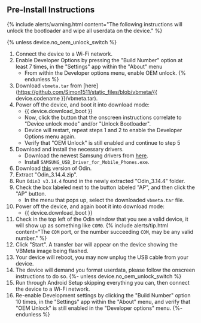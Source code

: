 ## Pre-Install Instructions

{% include alerts/warning.html content="The following instructions will unlock the bootloader and wipe all userdata on the device." %}

{% unless device.no_oem_unlock_switch %}
1. Connect the device to a Wi-Fi network.
2. Enable Developer Options by pressing the "Build Number" option at least 7 times, in the "Settings" app within the "About" menu
    * From within the Developer options menu, enable OEM unlock.
{% endunless %}
3. Download `vbmeta.tar` from [here](https://github.com/Simon1511/static_files/blob/vbmeta/{{ device.codename }}/vbmeta.tar).
4. Power off the device, and boot it into download mode:
    * {{ device.download_boot }}
    * Now, click the button that the onscreen instructions correlate to "Device unlock mode" and/or "Unlock Bootloader".
    * Device will restart, repeat steps 1 and 2 to enable the Developer Options menu again.
    * Verify that "OEM Unlock" is still enabled and continue to step 5
5. Download and install the necessary drivers.
    * Download the newest Samsung drivers from [here](https://developer.samsung.com/mobile/android-usb-driver.html).
    * Install `SAMSUNG_USB_Driver_for_Mobile_Phones.exe`.
6. Download [this](https://gitlab.com/Ryzen5950XT/odin_dl/-/raw/main/Odin3_v3.14.4.zip?inline=false) version of Odin.
7. Extract "Odin_3.14.4.zip".
8. Run `Odin3 v3.14.4` found in the newly extracted "Odin_3.14.4" folder.
9. Check the box labeled next to the button labeled "AP", and then click the "AP" button.
    * In the menu that pops up, select the downloaded `vbmeta.tar` file.
10. Power off the device, and again boot it into download mode:
    * {{ device.download_boot }}
11. Check in the top left of the Odin window that you see a valid device, it will show up as something like `COM0`.
    {% include alerts/tip.html content="The `COM` port, or the number succeeding `COM`, may be any valid number." %}
12. Click "Start". A transfer bar will appear on the device showing the VBMeta image being flashed.
13. Your device will reboot, you may now unplug the USB cable from your device.
14. The device will demand you format userdata, please follow the onscreen instructions to do so.
{%- unless device.no_oem_unlock_switch %}
15. Run through Android Setup skipping everything you can, then connect the device to a Wi-Fi network.
16. Re-enable Development settings by clicking the "Build Number" option 10 times, in the "Settings" app within the "About" menu, and verify that "OEM Unlock" is still enabled in the "Developer options" menu.
{%- endunless %}
